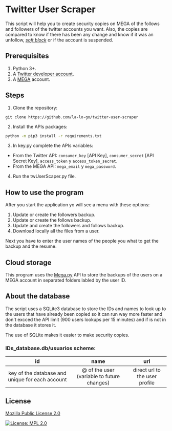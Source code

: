 # Twitter User Scraper
This script will help you to create security copies on MEGA of the follows and followers of the twitter accounts you want. Also, the copies are compared to know if there has been any change and know if it was an unfollow, [*soft block*](https://www.urbandictionary.com/define.php?term=Soft%20Block) or if the account is suspended.

## Prerequisites

 1. Python 3+.
 2. A [Twitter developer account](https://developer.twitter.com/en).
 3. A [MEGA](https://mega.nz/) account.


## Steps

1. Clone the repository:
```
git clone https://github.com/la-lo-go/twitter-user-scraper
```
2. Install the APIs packages:
``` bash
python -m pip3 install -r requirements.txt
```
3. In key.py complete the APIs variables:

 - From the Twitter API: `consumer_key` [API Key], `consumer_secret` [API Secret Key], `access_token` y `access_token_secret`.
 - From the MEGA API: `mega_email` y `mega_password`.

4. Run the twUserScaper.py file.


## How to use the program
After you start the application yo will see a menu with these options:

 1. Update or create the followers backup.
 2. Update or create the follows backup.
 3. Update and create the followers and follows backup.
 4. Download locally all the files from a user.

Next you have to enter the user names of the people you what to get the backup and the resume.

## Cloud storage

This program uses the [Mega.py](https://pypi.org/project/mega.py/) API to store the backups of the users on a MEGA account in separated folders labled by the user ID.

## About the database

The script uses a SQLite3 database to store the IDs and names to look up to the users that have already been copied so it can run way more faster and don't excced the API limit (900 users lookups per 15 minutes) and if is not in the database it stores it.

The use of SQLite makes it easier to make security copies.

### IDs_database.db/usuarios scheme:

| id |  name  |  url  |
|:--:|:------:|:-----:|
| key of the database and unique for each account| @ of the user  (variable to future changes) | direct url to the user profile |


## License
[Mozilla Public License 2.0](https://developer.twitter.com/en)

[![License: MPL 2.0](https://img.shields.io/badge/License-MPL_2.0-brightgreen.svg)](https://opensource.org/licenses/MPL-2.0)

